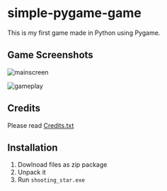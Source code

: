 # simple-pygame-game
This is my first game made in Python using Pygame.

## Game Screenshots

![mainscreen](https://github.com/SiaZin/simple-pygame-game/assets/75366933/8970ee99-bce4-44f0-8f46-d20875438c0b)


![gameplay](https://github.com/SiaZin/simple-pygame-game/assets/75366933/c43767b3-9aab-4059-93b7-7be52ffacfcf)

## Credits
Please read [Credits.txt](Credits.txt)

## Installation
1. Dowlnoad files as zip package
2. Unpack it
3. Run `shooting_star.exe`
